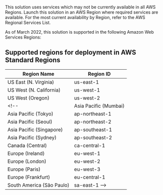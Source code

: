 This solution uses services which may not be currently available in all AWS Regions. Launch this solution in an AWS Region where required services are available. For the most current availability by Region, refer to the AWS Regional Services List.

As of March 2022, this solution is supported in the following Amazon Web Services Regions:

## Supported regions for deployment in AWS Standard Regions

| Region Name | Region ID |
|----------|--------|
| US East (N. Virginia) | us-east-1
| US West (N. California) | us-west-1
| US West (Oregon) | us-west-2
<!-- | Asia Pacific (Mumbai) | ap-south-1
| Asia Pacific (Tokyo) | ap-northeast-1
| Asia Pacific (Seoul) | ap-northeast-2
| Asia Pacific (Singapore) | ap-southeast-1
| Asia Pacific (Sydney) | ap-southeast-2
| Canada (Central) | ca-central-1
| Europe (Ireland) | eu-west-1
| Europe (London) | eu-west-2
| Europe (Paris) | eu-west-3
| Europe (Frankfurt) | eu-central-1
| South America (São Paulo) | sa-east-1 -->

<!-- ## Supported regions for deployment in AWS China Regions

| Region Name | Region ID |
|----------|--------|
| China (Beijing) Region operated by Sinnet | cn-north-1
| China (Ningxia) Region operated by NWCD | cn-northwest-1 -->

    
   
  
 
 
 